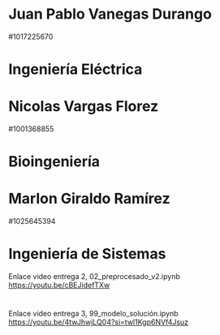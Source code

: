 # Juan Pablo Vanegas Durango
#1017225670
# Ingeniería Eléctrica
# Nicolas Vargas Florez
#1001368855
# Bioingeniería
# Marlon Giraldo Ramírez
#1025645394
# Ingeniería de Sistemas
Enlace video entrega 2, 02_preprocesado_v2.ipynb
https://youtu.be/cBEJidefTXw
#
Enlace video entrega 3, 99_modelo_solución.ipynb
https://youtu.be/4twJhwjLQ04?si=twl1Kgp6NVf4Jsuz
